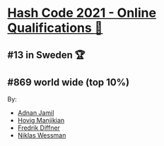 # [Hash Code 2021 - Online Qualifications :car:](https://goo.gle/hashcode-scoreboard)
## 
## \#13 in Sweden  :trophy:
## \#869 world wide (top 10%)

By:
* [Adnan Jamil](https://github.com/adnanjam)
* [Hovig Manjikian](https://github.com/manjikian)
* [Fredrik Diffner](https://github.com/diffner)
* [Niklas Wessman](https://github.com/nwessman)

